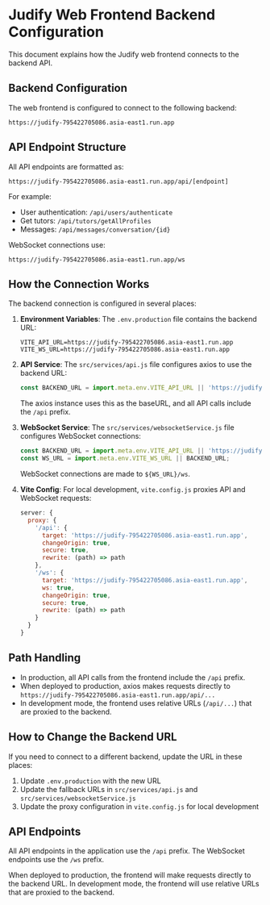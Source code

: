 # Judify Web Frontend Backend Configuration

This document explains how the Judify web frontend connects to the backend API.

## Backend Configuration

The web frontend is configured to connect to the following backend:

```
https://judify-795422705086.asia-east1.run.app
```

## API Endpoint Structure

All API endpoints are formatted as:
```
https://judify-795422705086.asia-east1.run.app/api/[endpoint]
```

For example:
- User authentication: `/api/users/authenticate`
- Get tutors: `/api/tutors/getAllProfiles`
- Messages: `/api/messages/conversation/{id}`

WebSocket connections use:
```
https://judify-795422705086.asia-east1.run.app/ws
```

## How the Connection Works

The backend connection is configured in several places:

1. **Environment Variables**: The `.env.production` file contains the backend URL:
   ```
   VITE_API_URL=https://judify-795422705086.asia-east1.run.app
   VITE_WS_URL=https://judify-795422705086.asia-east1.run.app
   ```

2. **API Service**: The `src/services/api.js` file configures axios to use the backend URL:
   ```js
   const BACKEND_URL = import.meta.env.VITE_API_URL || 'https://judify-795422705086.asia-east1.run.app';
   ```
   The axios instance uses this as the baseURL, and all API calls include the `/api` prefix.

3. **WebSocket Service**: The `src/services/websocketService.js` file configures WebSocket connections:
   ```js
   const BACKEND_URL = import.meta.env.VITE_API_URL || 'https://judify-795422705086.asia-east1.run.app';
   const WS_URL = import.meta.env.VITE_WS_URL || BACKEND_URL;
   ```
   WebSocket connections are made to `${WS_URL}/ws`.

4. **Vite Config**: For local development, `vite.config.js` proxies API and WebSocket requests:
   ```js
   server: {
     proxy: {
       '/api': {
         target: 'https://judify-795422705086.asia-east1.run.app',
         changeOrigin: true,
         secure: true,
         rewrite: (path) => path
       },
       '/ws': {
         target: 'https://judify-795422705086.asia-east1.run.app',
         ws: true,
         changeOrigin: true,
         secure: true,
         rewrite: (path) => path
       }
     }
   }
   ```

## Path Handling

- In production, all API calls from the frontend include the `/api` prefix.
- When deployed to production, axios makes requests directly to `https://judify-795422705086.asia-east1.run.app/api/...`
- In development mode, the frontend uses relative URLs (`/api/...`) that are proxied to the backend.

## How to Change the Backend URL

If you need to connect to a different backend, update the URL in these places:

1. Update `.env.production` with the new URL
2. Update the fallback URLs in `src/services/api.js` and `src/services/websocketService.js`
3. Update the proxy configuration in `vite.config.js` for local development

## API Endpoints

All API endpoints in the application use the `/api` prefix. The WebSocket endpoints use the `/ws` prefix.

When deployed to production, the frontend will make requests directly to the backend URL. In development mode, the frontend will use relative URLs that are proxied to the backend. 